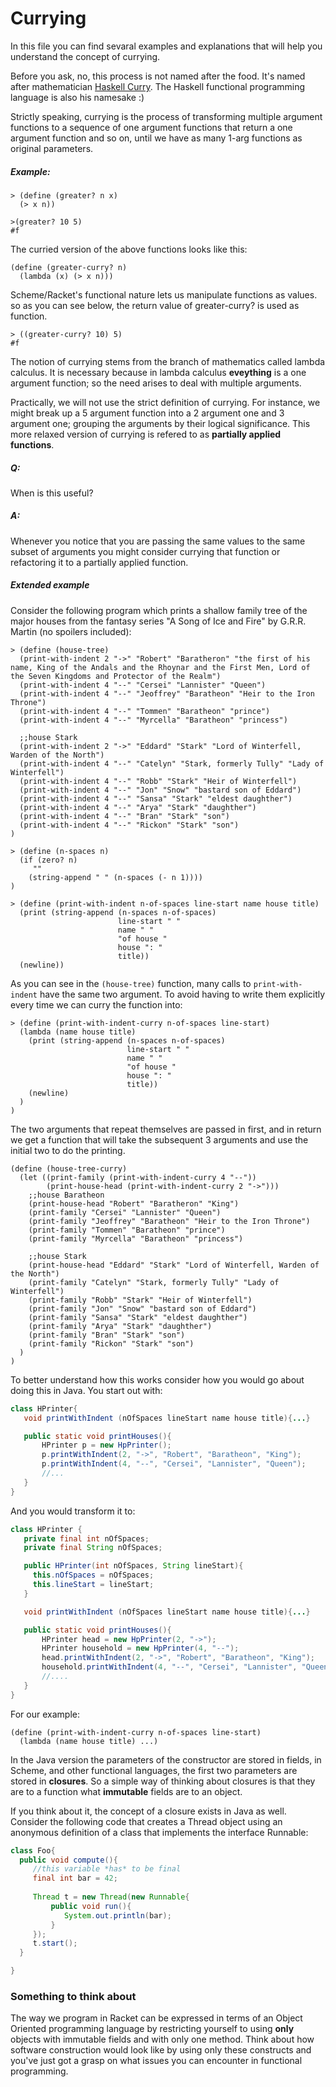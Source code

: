 
# Currying
In this file you can find sevaral examples and explanations that will help
you understand the concept of currying.  

Before you ask, no, this process is not named after the food. It's named after
mathematician [Haskell Curry](http://en.wikipedia.org/wiki/Haskell_Curry). The Haskell
functional programming language is also his namesake :)  


Strictly speaking, currying is the process of transforming multiple argument
functions to a sequence of one argument functions that return a one argument
function and so on, until we have as many 1-arg functions as original parameters.

##### Example:
```
> (define (greater? n x)
  (> x n))

>(greater? 10 5)
#f
```

The curried version of the above functions looks like this:    
```
(define (greater-curry? n)
  (lambda (x) (> x n)))
```  
Scheme/Racket's functional nature lets us manipulate functions as values.
so as you can see below, the return value of greater-curry? is used as
function.  
```
> ((greater-curry? 10) 5)
#f
```  
The notion of currying stems from the branch of mathematics called lambda calculus.
It is necessary because in lambda calculus **eveything** is a one argument function;
so the need arises to deal with multiple arguments.  

Practically, we will not use the strict definition of currying. For instance,
we might break up a 5 argument function into a 2 argument one and 3 argument one;
grouping the arguments by their logical significance. This more relaxed version
of currying is refered to as **partially applied functions**.

##### Q:
When is this useful?

##### A: 
Whenever you notice that you are passing the same values to the same subset of
arguments you might consider currying that function or refactoring it to a 
partially applied function.

##### Extended example
Consider the following program which prints a shallow family tree of the major houses
from the fantasy series "A Song of Ice and Fire" by G.R.R. Martin (no spoilers included):  
```
> (define (house-tree)
  (print-with-indent 2 "->" "Robert" "Baratheron" "the first of his name, King of the Andals and the Rhoynar and the First Men, Lord of the Seven Kingdoms and Protector of the Realm")
  (print-with-indent 4 "--" "Cersei" "Lannister" "Queen")
  (print-with-indent 4 "--" "Jeoffrey" "Baratheon" "Heir to the Iron Throne")
  (print-with-indent 4 "--" "Tommen" "Baratheon" "prince")
  (print-with-indent 4 "--" "Myrcella" "Baratheon" "princess")
    
  ;;house Stark
  (print-with-indent 2 "->" "Eddard" "Stark" "Lord of Winterfell, Warden of the North")
  (print-with-indent 4 "--" "Catelyn" "Stark, formerly Tully" "Lady of Winterfell")
  (print-with-indent 4 "--" "Robb" "Stark" "Heir of Winterfell")
  (print-with-indent 4 "--" "Jon" "Snow" "bastard son of Eddard")
  (print-with-indent 4 "--" "Sansa" "Stark" "eldest daughther")
  (print-with-indent 4 "--" "Arya" "Stark" "daughther")
  (print-with-indent 4 "--" "Bran" "Stark" "son")
  (print-with-indent 4 "--" "Rickon" "Stark" "son")
)
   
> (define (n-spaces n)
  (if (zero? n)
     "" 
    (string-append " " (n-spaces (- n 1))))
)

> (define (print-with-indent n-of-spaces line-start name house title)
  (print (string-append (n-spaces n-of-spaces)
                        line-start " "
                        name " "
                        "of house "
                        house ": "
                        title))
  (newline))
```

As you can see in the `(house-tree)` function, many calls to `print-with-indent`
have the same two argument. To avoid having to write them explicitly every
time we can curry the function into:  

```
> (define (print-with-indent-curry n-of-spaces line-start)
  (lambda (name house title)
    (print (string-append (n-spaces n-of-spaces)
                          line-start " "
                          name " "
                          "of house "
                          house ": "
                          title))
    (newline)
  )
)
```  

The two arguments that repeat themselves are passed in first, and in return
we get a function that will take the subsequent 3 arguments and use the initial
two to do the printing.

```
(define (house-tree-curry)
  (let ((print-family (print-with-indent-curry 4 "--"))
        (print-house-head (print-with-indent-curry 2 "->")))
    ;;house Baratheon
    (print-house-head "Robert" "Baratheron" "King")
    (print-family "Cersei" "Lannister" "Queen")
    (print-family "Jeoffrey" "Baratheon" "Heir to the Iron Throne")
    (print-family "Tommen" "Baratheon" "prince")
    (print-family "Myrcella" "Baratheon" "princess")
    
    ;;house Stark
    (print-house-head "Eddard" "Stark" "Lord of Winterfell, Warden of the North")
    (print-family "Catelyn" "Stark, formerly Tully" "Lady of Winterfell")
    (print-family "Robb" "Stark" "Heir of Winterfell")
    (print-family "Jon" "Snow" "bastard son of Eddard")
    (print-family "Sansa" "Stark" "eldest daughther")
    (print-family "Arya" "Stark" "daughther")
    (print-family "Bran" "Stark" "son")
    (print-family "Rickon" "Stark" "son")
  ) 
)
```

To better understand how this works consider how you would go about doing this
in Java. You start out with:
```java
class HPrinter{
   void printWithIndent (nOfSpaces lineStart name house title){...}

   public static void printHouses(){
       HPrinter p = new HpPrinter();
       p.printWithIndent(2, "->", "Robert", "Baratheon", "King");
       p.printWithIndent(4, "--", "Cersei", "Lannister", "Queen");
       //...
   }
}
```  
And you would transform it to:

```java
class HPrinter {
   private final int nOfSpaces;
   private final String nOfSpaces;

   public HPrinter(int nOfSpaces, String lineStart){
     this.nOfSpaces = nOfSpaces;
     this.lineStart = lineStart;
   }

   void printWithIndent (nOfSpaces lineStart name house title){...}

   public static void printHouses(){
       HPrinter head = new HpPrinter(2, "->");
       HPrinter household = new HpPrinter(4, "--");
       head.printWithIndent(2, "->", "Robert", "Baratheon", "King");
       household.printWithIndent(4, "--", "Cersei", "Lannister", "Queen");
       //....
   }
}
```

For our example:  
```
(define (print-with-indent-curry n-of-spaces line-start)
  (lambda (name house title) ...)
```

In the Java version the parameters of the constructor are stored in fields, in Scheme,
and other functional languages, the first two parameters are stored in
**closures**. So a simple way of thinking about closures is that they are to a
function what **immutable** fields are to an object.

If you think about it, the concept of a closure exists in Java as well. Consider
the following code that creates a Thread object using an anonymous definition
of a class that implements the interface Runnable:

```java
class Foo{
  public void compute(){
     //this variable *has* to be final
     final int bar = 42;
     
     Thread t = new Thread(new Runnable{
         public void run(){
            System.out.println(bar);
         }
     });
     t.start();
  }

}
```

### Something to think about
The way we program in Racket can be expressed in terms of an Object Oriented
programming language by restricting yourself to using **only** objects with
immutable fields and with only one method. Think about how software construction
would look like by using only these constructs and you've just got a grasp on 
what issues you can encounter in functional programming.



